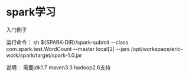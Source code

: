 spark学习
======

入门例子

运行命令：
  sh ${SPARK-DIR}/spark-submit --class com.spark.test.WordCount --master local[2] --jars /opt/workspace/eric-work/spark/target/spark-1.0.jar 
  
说明：
  需要jdk1.7   maven3.3  hadoop2.6支持